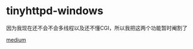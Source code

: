 # tinyhttpd-windows

因为我现在还不会不会多线程以及还不懂CGI，所以我把这两个功能暂时阉割了

[medium](https://medium.com/@394917223/tinyhttpd-create-by-c-c-for-windows-cb579739d9cc)
